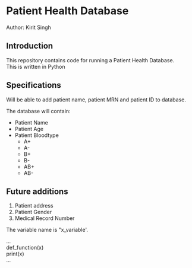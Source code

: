 
# Patient Health Database

Author: Kirit Singh

## Introduction
This repository contains code for running a Patient Health Database.  
This is written in Python

## Specifications
Will be able to add patient name, patient MRN and patient ID to database.

The database will contain:
* Patient Name
* Patient Age
* Patient Bloodtype
    - A+
    - A-
    - B+
    - B-
    - AB+
    - AB-
    
## Future additions
1. Patient address
2. Patient Gender
3. Medical Record Number

The variable name is "x_variable'.  

...  
def_function(x)    
print(x)  
...  
